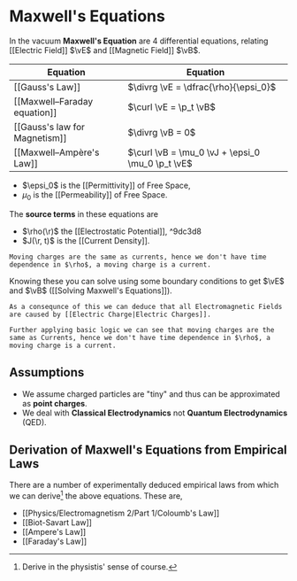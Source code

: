 # Maxwell's Equations

In the vacuum **Maxwell's Equation** are 4 differential equations, relating [[Electric Field]] $\vE$ and [[Magnetic Field]] $\vB$.

| Equation                      | Equation                                         |
| ----------------------------- | ------------------------------------------------ |
| [[Gauss's Law]]               | $\divrg \vE = \dfrac{\rho}{\epsi_0}$             |
| [[Maxwell–Faraday equation]]  | $\curl \vE = \p_t \vB$                           |
| [[Gauss's law for Magnetism]] | $\divrg \vB = 0$                                 |
| [[Maxwell–Ampère's Law]]      | $\curl \vB = \mu_0 \vJ + \epsi_0 \mu_0 \p_t \vE$ |

- $\epsi_0$ is the [[Permittivity]] of Free Space,
- $\mu_0$ is the [[Permeability]] of Free Space.

The **source terms** in these equations are

- $\rho(\r)$ the [[Electrostatic Potential]], ^9dc3d8
- $J(\r, t)$ is the [[Current Density]].

```ad-note
Moving charges are the same as currents, hence we don't have time dependence in $\rho$, a moving charge is a current.
```

Knowing these you can solve using some boundary conditions to get $\vE$ and $\vB$ ([[Solving Maxwell's Equations]]).

```ad-info
As a consequnce of this we can deduce that all Electromagnetic Fields are caused by [[Electric Charge|Electric Charges]].

Further applying basic logic we can see that moving charges are the same as Currents, hence we don't have time dependence in $\rho$, a moving charge is a current.
```

## Assumptions

- We assume charged particles are "tiny" and thus can be approximated as **point charges**.
- We deal with **Classical Electrodynamics** not **Quantum Electrodynamics** (QED).

## Derivation of Maxwell's Equations from Empirical Laws

There are a number of experimentally deduced empirical laws from which we can derive[^1] the above equations. These are,

[^1]: Derive in the physistis' sense of course.

- [[Physics/Electromagnetism 2/Part 1/Coloumb's Law]]
- [[Biot-Savart Law]]
- [[Ampere's Law]]
- [[Faraday's Law]]
